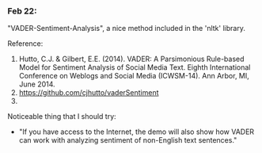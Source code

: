 ### Feb 22:
"VADER-Sentiment-Analysis", a nice method included in the 'nltk' library.

Reference:
1. Hutto, C.J. & Gilbert, E.E. (2014). VADER: A Parsimonious Rule-based Model for Sentiment Analysis of Social Media Text. Eighth International Conference on Weblogs and Social Media (ICWSM-14). Ann Arbor, MI, June 2014.
2. https://github.com/cjhutto/vaderSentiment
3. 


Noticeable thing that I should try:

* "If you have access to the Internet, the demo will also show how VADER can work with analyzing sentiment of non-English text sentences."